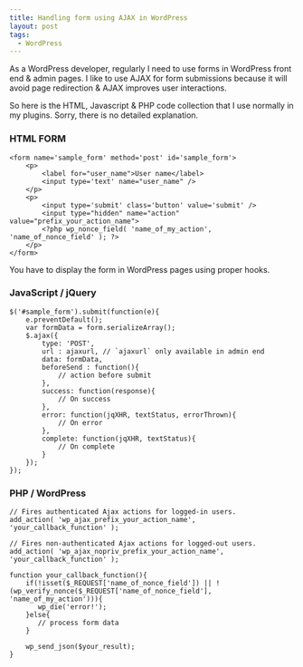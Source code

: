 ```yaml
---
title: Handling form using AJAX in WordPress
layout: post
tags:
  - WordPress
---
```


As a WordPress developer, regularly I need to use forms in WordPress front end & admin pages. I like to use AJAX for form submissions because it will avoid page redirection & AJAX improves user interactions.

So here is the HTML, Javascript & PHP code collection that I use normally in my plugins. Sorry, there is no detailed explanation.

### HTML FORM

    <form name='sample_form' method='post' id='sample_form'>
        <p>
		    <label for="user_name">User name</label>
		    <input type='text' name="user_name" />
	    </p>
	    <p>
		    <input type='submit' class='button' value='submit' />
		    <input type="hidden" name="action" value="prefix_your_action_name">
		    <?php wp_nonce_field( 'name_of_my_action', 'name_of_nonce_field' ); ?>	
	    </p>
    </form>

You have to display the form in WordPress pages using proper hooks.

### JavaScript / jQuery

    $('#sample_form').submit(function(e){
        e.preventDefault();
	    var formData = form.serializeArray();
	    $.ajax({
		    type: 'POST',
		    url : ajaxurl, // `ajaxurl` only available in admin end
		    data: formData,
		    beforeSend : function(){
			    // action before submit
		    },
		    success: function(response){
			    // On success
		    },
		    error: function(jqXHR, textStatus, errorThrown){
			    // On error
		    },
		    complete: function(jqXHR, textStatus){
			    // On complete
		    }
	    });
    });

### PHP / WordPress

    // Fires authenticated Ajax actions for logged-in users.
    add_action( 'wp_ajax_prefix_your_action_name', 'your_callback_function' );

    // Fires non-authenticated Ajax actions for logged-out users.
    add_action( 'wp_ajax_nopriv_prefix_your_action_name', 'your_callback_function' );

    function your_callback_function(){
	    if(!isset($_REQUEST['name_of_nonce_field']) || !(wp_verify_nonce($_REQUEST['name_of_nonce_field'], 'name_of_my_action'))){
	       wp_die('error!');
	    }else{
	       // process form data
	    }

	    wp_send_json($your_result);
    }
